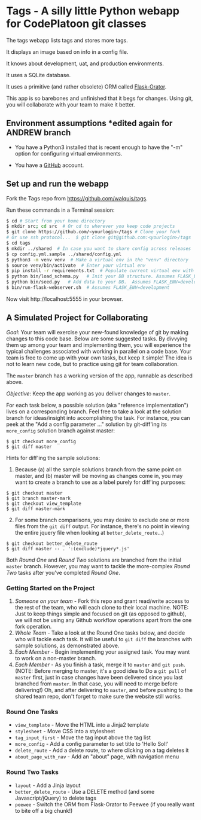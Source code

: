 # Tags - A silly little Python webapp for CodePlatoon git classes

The tags webapp lists tags and stores more tags.

It displays an image based on info in a config file.

It knows about development, uat, and production environments.

It uses a SQLite database.

It uses a primitive (and rather obsolete) ORM called [Flask-Orator](https://github.com/sdispater/flask-orator).

This app is so barebones and unfinished that it begs for changes.  Using git, you will collaborate with your team to make it better.

## Environment assumptions *edited again for ANDREW branch

- You have a Python3 installed that is recent enough to have the "-m" option for configuring virtual environments.

- You have a [GitHub](https://github.com) account.

## Set up and run the webapp

Fork the Tags repo from https://github.com/walquis/tags.

Run these commands in a Terminal session:
```bash
$ cd # Start from your home directory
$ mkdir src; cd src  # Or cd to wherever you keep code projects
$ git clone https://github.com/<yourlogin>/tags # Clone your fork
# Or use ssh protocol...  $ git clone git@github.com:<yourlogin>/tags
$ cd tags
$ mkdir ../shared  # In case you want to share config across releases
$ cp config.yml.sample ../shared/config.yml
$ python3 -m venv venv  # Make a virtual env in the "venv" directory
$ source venv/bin/activate  # Enter your virtual env
$ pip install -r requirements.txt  # Populate current virtual env with packages
$ python bin/load_schema.py   # Init your DB structure. Assumes FLASK_ENV=development
$ python bin/seed.py   # Add data to your DB.  Assumes FLASK_ENV=development
$ bin/run-flask-webserver.sh  # Assumes FLASK_ENV=development
```
Now visit http://localhost:5555 in your browser.

## A Simulated Project for Collaborating

*Goal*: Your team will exercise your new-found knowledge of git by making changes to this code base.  Below are some suggested tasks.  By divvying them up among your team and implementing them, you will experience the typical challenges associated with working in parallel on a code base.  Your team is free to come up with your own tasks, but keep it simple!  The idea is not to learn new code, but to practice using git for team collaboration.

The ```master``` branch has a working version of the app, runnable as described above.

*Objective*: Keep the app working as you deliver changes to ```master```.

For each task below, a possible solution (aka "reference implementation") lives on a corresponding branch.  Feel free to take a look at the solution branch for ideas/insight into accomplishing the task.  For instance, you can peek at the "Add a config parameter ..." solution by git-diff'ing its ```more_config``` solution branch against master:
```
$ git checkout more_config
$ git diff master
```
Hints for diff'ing the sample solutions:
1. Because (a) all the sample solutions branch from the same point on master, and (b) master will be moving as changes come in, you may want to create a branch to use as a label purely for diff'ing purposes:
```
$ git checkout master
$ git branch master-mark
$ git checkout view_template
$ git diff master-mark
```
2. For some branch comparisons, you may desire to exclude one or more files from the ```git diff``` output. For instance, there's no point in viewing the entire jquery file when looking at ```better_delete_route```...)
```
$ git checkout better_delete_route
$ git diff master -- . ':(exclude)*jquery*.js'
```

Both *Round One* and *Round Two* solutions are branched from the initial ```master``` branch.  However, you may want to tackle the more-complex *Round Two* tasks after you've completed *Round One*.

### Getting Started on the Project

1. *Someone on your team* - Fork this repo and grant read/write access to the rest of the team, who will each clone to their local machine.  NOTE: Just to keep things simple and focused on git (as opposed to github), we will not be using any Github workflow operations apart from the one fork operation.
1. *Whole Team* - Take a look at the Round One tasks below, and decide who will tackle each task.  It will be useful to ```git diff``` the branches with sample solutions, as demonstrated above.
1. *Each Member* - Begin implementing your assigned task.  You may want to work on a non-master branch.
1. *Each Member* - As you finish a task, merge it to ```master``` and ```git push```.  (NOTE: Before merging to master, it's a good idea to Do a ```git pull``` of ```master``` first, just in case changes have been delivered since you last branched from ```master```. In that case, you will need to merge before delivering!)  Oh, and after delivering to ```master```, and before pushing to the shared team repo, don't forget to make sure the website still works.

### Round One Tasks
- ```view_template``` - Move the HTML into a Jinja2 template
- ```stylesheet``` - Move CSS into a stylesheet
- ```tag_input_first``` - Move the tag input above the tag list
- ```more_config``` - Add a config parameter to set title to 'Hello Sol!'
- ```delete_route``` - Add a delete route, to where clicking on a tag deletes it
- ```about_page_with_nav``` - Add an "about" page, with navigation menu

### Round Two Tasks
- ```layout``` - Add a Jinja layout
- ```better_delete_route``` - Use a DELETE method (and some Javascript/jQuery) to delete tags
- ```peewee``` - Switch the ORM from Flask-Orator to Peewee (if you really want to bite off a big chunk!)
